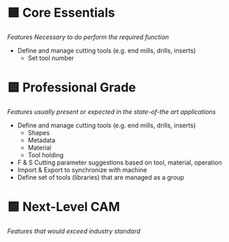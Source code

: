 # 🟩 Core Essentials
_Features Necessary to do perform the required function_

- Define and manage cutting tools (e.g. end mills, drills, inserts)
    - Set tool number


# 🟨 Professional Grade
*Features usually present or expected in the state-of-the art applications*

- Define and manage cutting tools (e.g. end mills, drills, inserts)
	- Shapes
	- Metadata
	- Material
	- Tool holding
- F & S Cutting parameter suggestions based on tool, material, operation
- Import & Export to synchronize with machine
- Define set of tools (libraries) that are managed as a group


# 🟦 Next-Level CAM
*Features that would exceed industry standard*


